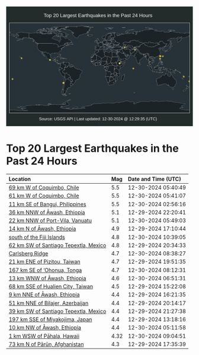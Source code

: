 ![Map](./map.png)

# Top 20 Largest Earthquakes in the Past 24 Hours

| Location | Mag | Date and Time (UTC) |
|:---|:---|:---|
| [69 km W of Coquimbo, Chile](https://earthquake.usgs.gov/earthquakes/eventpage/us6000pget) | 5.5 | 12-30-2024 05:40:49 |
| [61 km W of Coquimbo, Chile](https://earthquake.usgs.gov/earthquakes/eventpage/us6000pgf5) | 5.5 | 12-30-2024 05:41:07 |
| [11 km SE of Bangui, Philippines](https://earthquake.usgs.gov/earthquakes/eventpage/us6000pge2) | 5.5 | 12-30-2024 02:56:16 |
| [36 km NNW of Āwash, Ethiopia](https://earthquake.usgs.gov/earthquakes/eventpage/us6000pgct) | 5.1 | 12-29-2024 22:20:41 |
| [22 km NNW of Port-Vila, Vanuatu](https://earthquake.usgs.gov/earthquakes/eventpage/us6000pgf9) | 5.1 | 12-30-2024 05:49:03 |
| [14 km N of Āwash, Ethiopia](https://earthquake.usgs.gov/earthquakes/eventpage/us6000pgbj) | 4.9 | 12-29-2024 17:10:44 |
| [south of the Fiji Islands](https://earthquake.usgs.gov/earthquakes/eventpage/us6000pgh3) | 4.8 | 12-30-2024 10:39:05 |
| [62 km SW of Santiago Tepextla, Mexico](https://earthquake.usgs.gov/earthquakes/eventpage/us6000pgc6) | 4.8 | 12-29-2024 20:34:33 |
| [Carlsberg Ridge](https://earthquake.usgs.gov/earthquakes/eventpage/us6000pggd) | 4.7 | 12-30-2024 08:38:27 |
| [21 km ENE of Pizitou, Taiwan](https://earthquake.usgs.gov/earthquakes/eventpage/us6000pgc2) | 4.7 | 12-29-2024 19:51:35 |
| [167 km SE of ‘Ohonua, Tonga](https://earthquake.usgs.gov/earthquakes/eventpage/us6000pgg7) | 4.7 | 12-30-2024 08:12:31 |
| [13 km WNW of Āwash, Ethiopia](https://earthquake.usgs.gov/earthquakes/eventpage/us6000pgfs) | 4.6 | 12-30-2024 06:51:31 |
| [68 km SSE of Hualien City, Taiwan](https://earthquake.usgs.gov/earthquakes/eventpage/us6000pgb5) | 4.5 | 12-29-2024 15:22:08 |
| [9 km NNE of Āwash, Ethiopia](https://earthquake.usgs.gov/earthquakes/eventpage/us6000pgbg) | 4.4 | 12-29-2024 16:21:35 |
| [51 km NNE of Bilajer, Azerbaijan](https://earthquake.usgs.gov/earthquakes/eventpage/us6000pgc4) | 4.4 | 12-29-2024 20:14:17 |
| [39 km SW of Santiago Tepextla, Mexico](https://earthquake.usgs.gov/earthquakes/eventpage/us6000pgcq) | 4.4 | 12-29-2024 21:27:38 |
| [197 km SSE of Miyakojima, Japan](https://earthquake.usgs.gov/earthquakes/eventpage/us6000pgag) | 4.4 | 12-29-2024 13:18:16 |
| [10 km NW of Āwash, Ethiopia](https://earthquake.usgs.gov/earthquakes/eventpage/us6000pges) | 4.4 | 12-30-2024 05:11:58 |
| [1 km WSW of Pāhala, Hawaii](https://earthquake.usgs.gov/earthquakes/eventpage/hv74580042) | 4.32 | 12-30-2024 09:04:51 |
| [73 km N of Pārūn, Afghanistan](https://earthquake.usgs.gov/earthquakes/eventpage/us6000pgbm) | 4.3 | 12-29-2024 17:35:39 |
